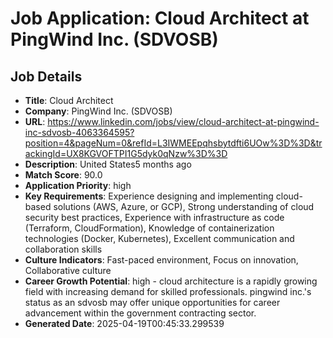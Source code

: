 # Job Application: Cloud Architect at PingWind Inc. (SDVOSB)

## Job Details
- **Title**: Cloud Architect
- **Company**: PingWind Inc. (SDVOSB)
- **URL**: https://www.linkedin.com/jobs/view/cloud-architect-at-pingwind-inc-sdvosb-4063364595?position=4&pageNum=0&refId=L3IWMEEpqhsbytdfti6UOw%3D%3D&trackingId=UX8KGVOFTPI1G5dyk0qNzw%3D%3D
- **Description**: United States5 months ago
- **Match Score**: 90.0
- **Application Priority**: high
- **Key Requirements**: Experience designing and implementing cloud-based solutions (AWS, Azure, or GCP), Strong understanding of cloud security best practices, Experience with infrastructure as code (Terraform, CloudFormation), Knowledge of containerization technologies (Docker, Kubernetes), Excellent communication and collaboration skills
- **Culture Indicators**: Fast-paced environment, Focus on innovation, Collaborative culture
- **Career Growth Potential**: high - cloud architecture is a rapidly growing field with increasing demand for skilled professionals.  pingwind inc.'s status as an sdvosb may offer unique opportunities for career advancement within the government contracting sector.
- **Generated Date**: 2025-04-19T00:45:33.299539

